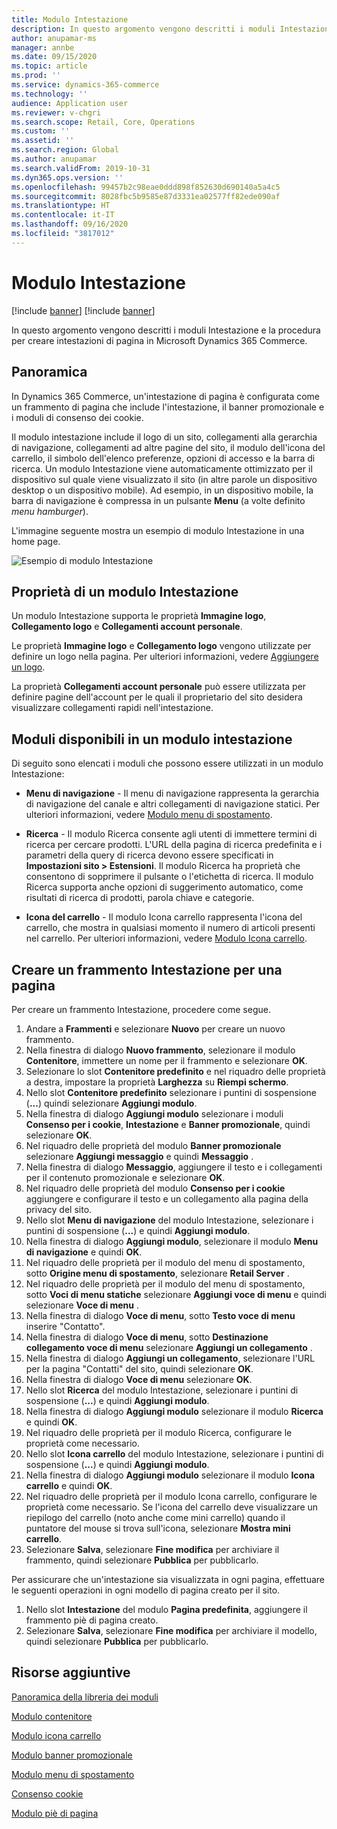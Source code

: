 ```yaml
---
title: Modulo Intestazione
description: In questo argomento vengono descritti i moduli Intestazione e la procedura per creare intestazioni di pagina in Microsoft Dynamics 365 Commerce.
author: anupamar-ms
manager: annbe
ms.date: 09/15/2020
ms.topic: article
ms.prod: ''
ms.service: dynamics-365-commerce
ms.technology: ''
audience: Application user
ms.reviewer: v-chgri
ms.search.scope: Retail, Core, Operations
ms.custom: ''
ms.assetid: ''
ms.search.region: Global
ms.author: anupamar
ms.search.validFrom: 2019-10-31
ms.dyn365.ops.version: ''
ms.openlocfilehash: 99457b2c98eae0ddd898f852630d690140a5a4c5
ms.sourcegitcommit: 8028fbc5b9585e87d3331ea02577ff82ede090af
ms.translationtype: HT
ms.contentlocale: it-IT
ms.lasthandoff: 09/16/2020
ms.locfileid: "3817012"
---
```

# <a name="header-module"></a>Modulo Intestazione

[!include [banner](includes/banner.md)]
[!include [banner](includes/preview-banner.md)]

In questo argomento vengono descritti i moduli Intestazione e la procedura per creare intestazioni di pagina in Microsoft Dynamics 365 Commerce.

## <a name="overview"></a>Panoramica

In Dynamics 365 Commerce, un'intestazione di pagina è configurata come un frammento di pagina che include l'intestazione, il banner promozionale e i moduli di consenso dei cookie. 

Il modulo intestazione include il logo di un sito, collegamenti alla gerarchia di navigazione, collegamenti ad altre pagine del sito, il modulo dell'icona del carrello, il simbolo dell'elenco preferenze, opzioni di accesso e la barra di ricerca. Un modulo Intestazione viene automaticamente ottimizzato per il dispositivo sul quale viene visualizzato il sito (in altre parole un dispositivo desktop o un dispositivo mobile). Ad esempio, in un dispositivo mobile, la barra di navigazione è compressa in un pulsante **Menu** (a volte definito *menu hamburger*).

L'immagine seguente mostra un esempio di modulo Intestazione in una home page.

![Esempio di modulo Intestazione](./media/ecommerce-header.png)

## <a name="properties-of-a-header-module"></a>Proprietà di un modulo Intestazione

Un modulo Intestazione supporta le proprietà **Immagine logo**, **Collegamento logo** e **Collegamenti account personale**. 

Le proprietà **Immagine logo** e **Collegamento logo** vengono utilizzate per definire un logo nella pagina. Per ulteriori informazioni, vedere [Aggiungere un logo](add-logo.md). 

La proprietà **Collegamenti account personale** può essere utilizzata per definire pagine dell'account per le quali il proprietario del sito desidera visualizzare collegamenti rapidi nell'intestazione.

## <a name="modules-that-are-available-within-a-header-module"></a>Moduli disponibili in un modulo intestazione

Di seguito sono elencati i moduli che possono essere utilizzati in un modulo Intestazione:

- **Menu di navigazione** - Il menu di navigazione rappresenta la gerarchia di navigazione del canale e altri collegamenti di navigazione statici. Per ulteriori informazioni, vedere [Modulo menu di spostamento](nav-menu-module.md).

- **Ricerca** - Il modulo Ricerca consente agli utenti di immettere termini di ricerca per cercare prodotti. L'URL della pagina di ricerca predefinita e i parametri della query di ricerca devono essere specificati in **Impostazioni sito \> Estensioni**. Il modulo Ricerca ha proprietà che consentono di sopprimere il pulsante o l'etichetta di ricerca. Il modulo Ricerca supporta anche opzioni di suggerimento automatico, come risultati di ricerca di prodotti, parola chiave e categorie.

- **Icona del carrello** - Il modulo Icona carrello rappresenta l'icona del carrello, che mostra in qualsiasi momento il numero di articoli presenti nel carrello. Per ulteriori informazioni, vedere [Modulo Icona carrello](cart-icon-module.md).

## <a name="create-a-header-fragment-for-a-page"></a>Creare un frammento Intestazione per una pagina

Per creare un frammento Intestazione, procedere come segue.

1. Andare a **Frammenti** e selezionare **Nuovo** per creare un nuovo frammento.
1. Nella finestra di dialogo **Nuovo frammento**, selezionare il modulo **Contenitore**, immettere un nome per il frammento e selezionare **OK**.
1. Selezionare lo slot **Contenitore predefinito** e nel riquadro delle proprietà a destra, impostare la proprietà **Larghezza** su **Riempi schermo**.
1. Nello slot **Contenitore predefinito** selezionare i puntini di sospensione (**...**) quindi selezionare **Aggiungi modulo**.
1. Nella finestra di dialogo **Aggiungi modulo** selezionare i moduli **Consenso per i cookie**, **Intestazione** e **Banner promozionale**, quindi selezionare **OK**.
1. Nel riquadro delle proprietà del modulo **Banner promozionale** selezionare **Aggiungi messaggio** e quindi **Messaggio** .
1. Nella finestra di dialogo **Messaggio**, aggiungere il testo e i collegamenti per il contenuto promozionale e selezionare **OK**.
1. Nel riquadro delle proprietà del modulo **Consenso per i cookie** aggiungere e configurare il testo e un collegamento alla pagina della privacy del sito.
1. Nello slot **Menu di navigazione** del modulo Intestazione, selezionare i puntini di sospensione (**...**) e quindi **Aggiungi modulo**.
1. Nella finestra di dialogo **Aggiungi modulo**, selezionare il modulo **Menu di navigazione** e quindi **OK**.
1. Nel riquadro delle proprietà per il modulo del menu di spostamento, sotto **Origine menu di spostamento**, selezionare **Retail Server** .
1. Nel riquadro delle proprietà per il modulo del menu di spostamento, sotto **Voci di menu statiche** selezionare **Aggiungi voce di menu** e quindi selezionare **Voce di menu** . 
1. Nella finestra di dialogo **Voce di menu**, sotto **Testo voce di menu** inserire "Contatto".
1. Nella finestra di dialogo **Voce di menu**, sotto **Destinazione collegamento voce di menu** selezionare **Aggiungi un collegamento** .
1. Nella finestra di dialogo **Aggiungi un collegamento**, selezionare l'URL per la pagina "Contatti" del sito, quindi selezionare **OK**.  
1. Nella finestra di dialogo **Voce di menu** selezionare **OK**.
1. Nello slot **Ricerca** del modulo Intestazione, selezionare i puntini di sospensione (**...**) e quindi **Aggiungi modulo**.
1. Nella finestra di dialogo **Aggiungi modulo** selezionare il modulo **Ricerca** e quindi **OK**.
1. Nel riquadro delle proprietà per il modulo Ricerca, configurare le proprietà come necessario.
1. Nello slot **Icona carrello** del modulo Intestazione, selezionare i puntini di sospensione (**...**) e quindi **Aggiungi modulo**.
1. Nella finestra di dialogo **Aggiungi modulo** selezionare il modulo **Icona carrello** e quindi **OK**.
1. Nel riquadro delle proprietà per il modulo Icona carrello, configurare le proprietà come necessario. Se l'icona del carrello deve visualizzare un riepilogo del carrello (noto anche come mini carrello) quando il puntatore del mouse si trova sull'icona, selezionare **Mostra mini carrello**.
1. Selezionare **Salva**, selezionare **Fine modifica** per archiviare il frammento, quindi selezionare **Pubblica** per pubblicarlo.

Per assicurare che un'intestazione sia visualizzata in ogni pagina, effettuare le seguenti operazioni in ogni modello di pagina creato per il sito.

1. Nello slot **Intestazione** del modulo **Pagina predefinita**, aggiungere il frammento piè di pagina creato.
1. Selezionare **Salva**, selezionare **Fine modifica** per archiviare il modello, quindi selezionare **Pubblica** per pubblicarlo.

## <a name="additional-resources"></a>Risorse aggiuntive

[Panoramica della libreria dei moduli](starter-kit-overview.md)

[Modulo contenitore](add-container-module.md)

[Modulo icona carrello](cart-icon-module.md)

[Modulo banner promozionale](add-alert.md)

[Modulo menu di spostamento](nav-menu-module.md) 

[Consenso cookie](cookie-consent-module.md)

[Modulo piè di pagina](author-footer-module.md)
